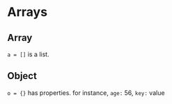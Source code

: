 # Arrays


## Array
`a = []` is a list.



## Object
`o = {}` has properties.
for instance, `age:` 56, `key:` value
